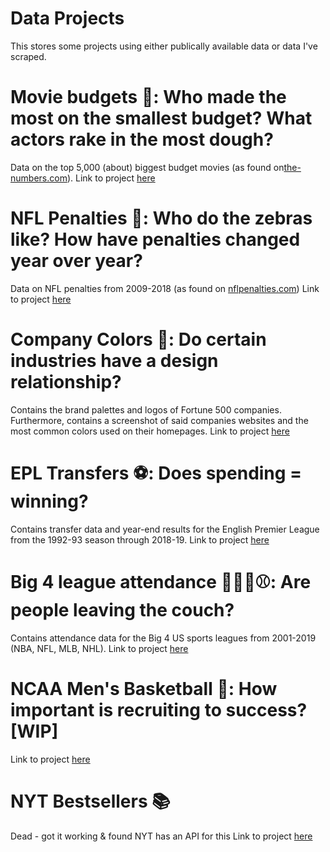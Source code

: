 # Data Projects

This stores some projects using either publically available data or data I've scraped.

# Movie budgets 🎥: Who made the most on the smallest budget? What actors rake in the most dough?
Data on the top 5,000 (about) biggest budget movies (as found on[the-numbers.com](https://www.the-numbers.com/movie/budgets/all)).
Link to project [here](movie-budgets/README.md)

# NFL Penalties 🏈: Who do the zebras like? How have penalties changed year over year?
Data on NFL penalties from 2009-2018 (as found on [nflpenalties.com](https://www.nflpenalties.com/))
Link to project [here](nfl-penalties/README.md)

# Company Colors 🎨: Do certain industries have a design relationship?
Contains the brand palettes and logos of Fortune 500 companies. Furthermore, contains a screenshot of said companies websites and the most common colors used on their homepages.
Link to project [here](company-colors/README.md)

# EPL Transfers ⚽: Does spending = winning?
Contains transfer data and year-end results for the English Premier League from the 1992-93 season through 2018-19.
Link to project [here](epl-transfers/README.md)

# Big 4 league attendance 🏒🏀🏈⚾: Are people leaving the couch?
Contains attendance data for the Big 4 US sports leagues from 2001-2019 (NBA, NFL, MLB, NHL).
Link to project [here](big4league-attendance/README.md)

# NCAA Men's Basketball 🏀: How important is recruiting to success? [**WIP**]
Link to project [here](cbb-recruiting/README.md)

# NYT Bestsellers 📚
Dead - got it working & found NYT has an API for this
Link to project [here](NYT/README.md)